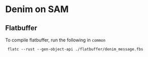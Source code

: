 # Denim on SAM


## Flatbuffer

To compile flatbuffer, run the following in `common`

```shell
 flatc --rust --gen-object-api ./flatbuffer/denim_message.fbs
```
